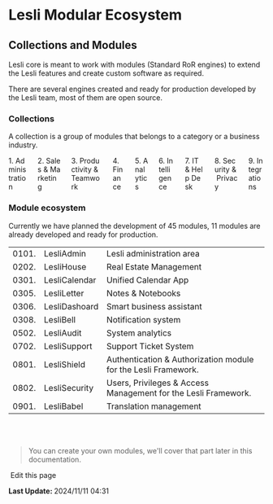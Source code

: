 # Lesli Modular Ecosystem

## Collections and Modules
Lesli core is meant to work with modules (Standard RoR engines) to extend the Lesli features and create custom software as required.

There are several engines created and ready for production developed by the Lesli team, most of them are open source.

### Collections 
A collection is a group of modules that belongs to a category or a business industry.

<div class="columns is-multiline lesli-css-color-collections">
    <div class="column"> 
        <div class="has-text-centered px-4 py-6 br-2 br-2 has-text-white lesli-background-collection-administration">
            1.&nbsp;Administration
        </div>
    </div>
    <div class="column">
        <div class="has-text-centered px-4 py-6 br-2 has-text-white lesli-background-collection-sales">
            2.&nbsp;Sales&nbsp;&&nbsp;Marketing
        </div>
    </div>
    <div class="column">
        <div class="has-text-centered px-4 py-6 br-2 has-text-white lesli-background-collection-productivity">
            3.&nbsp;Productivity&nbsp;&&nbsp;Teamwork
        </div>
    </div>
    <div class="column">
        <div class="has-text-centered px-4 py-6 br-2 has-text-white lesli-background-collection-finance">
            4.&nbsp;Finance
        </div>
    </div>
    <div class="column">
        <div class="has-text-centered px-4 py-6 br-2 has-text-black lesli-background-collection-analytics">
            5.&nbsp;Analytics
        </div>
    </div>
    <div class="column"> 
        <div class="has-text-centered px-4 py-6 br-2 has-text-white lesli-background-collection-intelligence">
            6.&nbsp;Intelligence
        </div>
    </div>
    <div class="column">
        <div class="has-text-centered px-4 py-6 br-2 has-text-black lesli-background-collection-it">
            7.&nbsp;IT&nbsp;&&nbsp;Help&nbsp;Desk
        </div>
    </div>
    <div class="column">
        <div class="has-text-centered px-4 py-6 br-2 has-text-black lesli-background-collection-security">
            8.&nbsp;Security&nbsp;&&nbsp;Privacy
        </div>
    </div>
    <div class="column">
        <div class="has-text-centered px-4 py-6 br-2 has-text-black lesli-background-collection-integration">
            9.&nbsp;Integrations
        </div>
    </div>
</div>


### Module ecosystem 
Currently we have planned the development of 45 modules, 11 modules are already developed and ready for production.

<table class="table is-fullwidth is-striped" style="display: table;">
    <tr>
        <td>0101.</td>
        <td>LesliAdmin</td>
        <td>Lesli administration area</td>
    </tr>
    <tr>
        <td>0202.</td>
        <td>LesliHouse</td>
        <td>Real Estate Management</td>
    </tr>
    <tr>
        <td>0301.</td>
        <td>LesliCalendar</td>
        <td>Unified Calendar App</td>
    </tr>
    <tr>
        <td>0305.</td>
        <td>LesliLetter</td>
        <td>Notes & Notebooks</td>
    </tr>
    <tr>
        <td>0306.</td>
        <td>LesliDashoard</td>
        <td>Smart business assistant</td>
    </tr>
    <tr>
        <td>0308.</td>
        <td>LesliBell</td>
        <td>Notification system</td>
    </tr>
    <tr>
        <td>0502.</td>
        <td>LesliAudit</td>
        <td>System analytics</td>
    </tr>
    <tr>
        <td>0702.</td>
        <td>LesliSupport</td>
        <td>Support Ticket System</td>
    </tr>
    <tr>
        <td>0801.</td>
        <td>LesliShield</td>
        <td>Authentication & Authorization module for the Lesli Framework.</td>
    </tr>
    <tr>
        <td>0802.</td>
        <td>LesliSecurity</td>
        <td>Users, Privileges & Access Management for the Lesli Framework.</td>
    </tr>
    <tr>
        <td>0901.</td>
        <td>LesliBabel</td>
        <td>Translation management</td>
    </tr>
</table>

<!-- 
<table class="table is-fullwidth is-striped" style="display: table;">
    <tr>
        <th>01.</th>
        <th colspan="2">Administration</th>
    </tr>
    <tr>
        <td>0101.</td>
        <td>LesliAdmin</td>
        <td>Lesli administration area</td>
    </tr>
    <tr>
        <th>02.</th>
        <th colspan="2">Sales & Marketing</th>
    </tr>
    <tr>
        <td>0202.</td>
        <td>LesliHouse</td>
        <td>Real Estate Management</td>
    </tr>
    <tr>
        <th>03.</th>
        <th colspan="2">Productvity & Teamwork</th>
    </tr>
    <tr>
        <td>0301.</td>
        <td>LesliCalendar</td>
        <td>Unified Calendar App</td>
    </tr>
    <tr>
        <td>0305</td>
        <td>LesliLetter</td>
        <td>Notes & Notebooks</td>
    </tr>
    <tr>
        <td>0306</td>
        <td>LesliDashoard</td>
        <td>Smart business assistant</td>
    </tr>
    <tr>
        <td>0308</td>
        <td>LesliBell</td>
        <td>Notification system</td>
    </tr>
    <tr>
        <th>04.</th>
        <th colspan="2">Finance</th>
    </tr>
    <tr>
        <th>05.</th>
        <th colspan="2">Analytics</th>
    </tr>
    <tr>
        <td>0502.</td>
        <td>LesliAudit</td>
        <td>System analytics</td>
    </tr>
    <tr>
        <th>06.</th>
        <th colspan="2">Intelligence</th>
    </tr>
    <tr>
        <th>07.</th>
        <th colspan="2">IT & Help Desk</th>
    </tr>
    <tr>
        <td>0702.</td>
        <td>LesliSupport</td>
        <td>Support Ticket System</td>
    </tr>
    <tr>
        <th>08.</th>
        <th colspan="2">Security & Privacy</th>
    </tr>
    <tr>
        <td>0801.</td>
        <td>LesliShield</td>
        <td>Authentication & Authorization module for the Lesli Framework.</td>
    </tr>
    <tr>
        <td>0802.</td>
        <td>LesliSecurity</td>
        <td>Users, Privileges & Access Management for the Lesli Framework.</td>
    </tr>
    <tr>
        <th>09</th>
        <th colspan="2">Integrations</th>
    </tr>
    <tr>
        <td>0901.</td>
        <td>LesliBabel</td>
        <td>Translation management</td>
    </tr>
</table>
-->

<br><br>


> You can create your own modules, we'll cover that part later in this documentation.

<section class="lesli-documentation-footer">
    <p><a><i class="ri-external-link-fill"></i>&nbsp;Edit this page</a><p/>
    <p><b>Last Update: </b>2024/11/11 04:31</p>
</section>
<!-- This code was automatically generated -->
<!-- to update this docs please run rake docs:build -->
